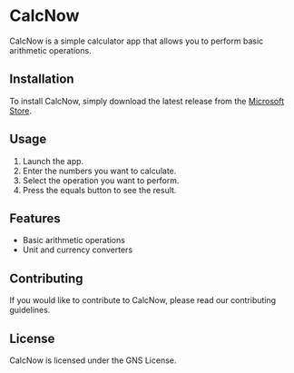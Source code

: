 # CalcNow

CalcNow is a simple calculator app that allows you to perform basic arithmetic operations.

## Installation

To install CalcNow, simply download the latest release from the [Microsoft Store](https://www.microsoft.com/store/apps/9WZDNCRFHVN5).

## Usage

1. Launch the app.
2. Enter the numbers you want to calculate.
3. Select the operation you want to perform.
4. Press the equals button to see the result.

## Features

- Basic arithmetic operations
- Unit and currency converters

## Contributing

If you would like to contribute to CalcNow, please read our contributing guidelines.

## License

CalcNow is licensed under the GNS License.
